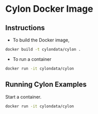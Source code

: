 # Cylon Docker Image

## Instructions

- To build the Docker image,

```bash
docker build -t cylondata/cylon .
```

- To run a container

```bash
docker run -it cylondata/cylon
```

## Running Cylon Examples

Start a container.

```bash
docker run -it cylondata/cylon
```
